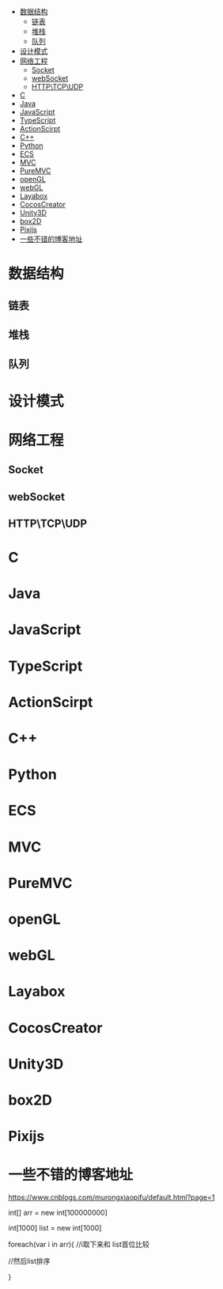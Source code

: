 
- [数据结构](#%E6%95%B0%E6%8D%AE%E7%BB%93%E6%9E%84)
  - [链表](#%E9%93%BE%E8%A1%A8)
  - [堆栈](#%E5%A0%86%E6%A0%88)
  - [队列](#%E9%98%9F%E5%88%97)
- [设计模式](#%E8%AE%BE%E8%AE%A1%E6%A8%A1%E5%BC%8F)
- [网络工程](#%E7%BD%91%E7%BB%9C%E5%B7%A5%E7%A8%8B)
  - [Socket](#socket)
  - [webSocket](#websocket)
  - [HTTP\TCP\UDP](#httptcpudp)
- [C](#c)
- [Java](#java)
- [JavaScript](#javascript)
- [TypeScript](#typescript)
- [ActionScirpt](#actionscirpt)
- [C++](#c)
- [Python](#python)
- [ECS](#ecs)
- [MVC](#mvc)
- [PureMVC](#puremvc)
- [openGL](#opengl)
- [webGL](#webgl)
- [Layabox](#layabox)
- [CocosCreator](#cocoscreator)
- [Unity3D](#unity3d)
- [box2D](#box2d)
- [Pixijs](#pixijs)
- [一些不错的博客地址](#%E4%B8%80%E4%BA%9B%E4%B8%8D%E9%94%99%E7%9A%84%E5%8D%9A%E5%AE%A2%E5%9C%B0%E5%9D%80)
# 数据结构
## 链表
## 堆栈
## 队列
# 设计模式
# 网络工程
## Socket
## webSocket
## HTTP\TCP\UDP
# C
# Java
# JavaScript
# TypeScript
# ActionScirpt
# C++
# Python
# ECS
# MVC
# PureMVC
# openGL
# webGL
# Layabox
# CocosCreator
# Unity3D
# box2D
# Pixijs


# 一些不错的博客地址

https://www.cnblogs.com/murongxiaopifu/default.html?page=1





int[] arr = new int[100000000]

int[1000] list = new int[1000]

foreach(var i in arr){
  //i取下来和 list首位比较
  

  //然后list排序

}